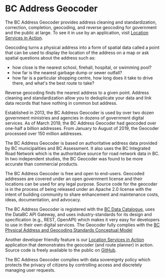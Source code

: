 # BC Address Geocoder
The BC Address Geocoder provides address cleaning and standardization, correction, completion, geocoding, and reverse geocoding for government and the public at large. To see it in use by an application, visit [Location Services in Action](https://ols-demo.apps.gov.bc.ca/index.html).

Geocoding turns a physical address into a form of spatial data called a point that can be used to display the location of the address on a map or ask spatial questions about the address such as:
   - how close is the nearest school, firehall, hospital, or swimming pool?
   - how far is the nearest garbage dump or sewer outfall?
   - how far is a particular shopping centre, how long does it take to drive there, and what's the best route to take?
   
Reverse geocoding finds the nearest address to a given point. Address cleaning and standardization allow you to deduplicate your data and link data records that have nothing in common but address.

Established in 2013, the BC Address Geocoder is used by over two dozen government ministries and agencies in dozens of government digital services. As of March 2019, the BC Address Geocoder had geocoded over one-half a billion addresses. From January to August of 2019, the Geocoder processed over 150 million addresses.

The BC Address Geocoder is based on authoritative address data provided by BC municipalities and BC Assessment. It also uses the BC Integrated Road Network which is the authoritative source for road network data in BC. In two independent studies, the BC Geocoder was found to be more accurate than commercial products.

The BC Address Geocoder is free and open to end-users. Geocoded addresses are covered under an open government license and their locations can be used for any legal purpose. Source code for the geocoder is in the process of being released under an Apache 2.0 license with the intent of building community to share enhancement and maintenance costs, ideas, documentation, and advocacy.

The BC Address Geocoder is registered with the [BC Data Catalogue](https://catalogue.data.gov.bc.ca/dataset/bc-address-geocoder-web-service), uses the DataBC API Gateway, and uses industry-standards for its design and specification (e.g., REST, OpenAPI) which makes it very easy for developers to use in their own digital services. The Geocoder fully complies with the [BC Physical Address and Geocoding Standards Conceptual Model](https://www2.gov.bc.ca/assets/gov/government/services-for-government-and-broader-public-sector/information-technology-services/standards-files/physical_address_and_geocoding_standards_-_conceptual_model.pdf)

Another developer friendly feature is our [Location Services in Action](https://ols-demo.apps.gov.bc.ca/index.html) application that demonstrates the geocoder (and route planner) in action. Source code is freely available to the public on [GitHub](https://github.com/bcgov/ols-devkit/tree/gh-pages/ols-demo).

The BC Address Geocoder complies with data sovereignty policy which protects the privacy of citizens by controlling access and discretely managing user requests.

